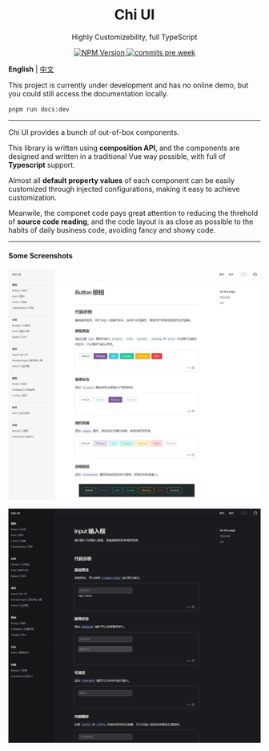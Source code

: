 <h1 align="center">Chi UI</h1>

<p align="center">Highly Customizebility, full TypeScript</p>

<p align="center">
  <a href="https://www.npmjs.com/package/@jackatlas/chi-ui" target="_blank">
    <img src="https://img.shields.io/npm/v/@jackatlas/chi-ui.svg
    " alt="NPM Version" />
  </a>
  <a href="https://github.com/jackatlas/chi-ui/commits/master" target="_blank">
    <img src="https://img.shields.io/github/commit-activity/w/jackatlas/chi-ui" alt="commits pre week"/>
  </a>
</p>

**English** | [中文](./README.zh-CN.md)

This project is currently under development and has no online demo, but you could still access the documentation locally.

```bash
pnpm run docs:dev
```

---

Chi UI provides a bunch of out-of-box components.

This library is written using **composition API**, and the components are designed and written in a traditional Vue way possible, with full of **Typescript** support.

Almost all **default property values** of each component can be easily customized through injected configurations, making it easy to achieve customization.

Meanwile, the componet code pays great attention to reducing the threhold of **source code reading**, and the code layout is as close as possible to the habits of daily business code, avoiding fancy and showy code.

---

#### Some Screenshots

![screenshot 1](./screenshots/s1.JPG)

![screenshot 2](./screenshots/s2.JPG)
